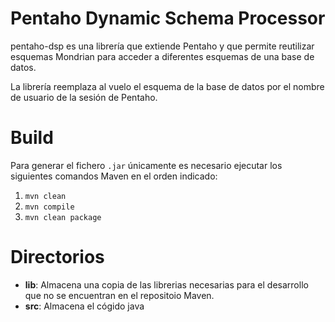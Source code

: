# Pentaho Dynamic Schema Processor
  
pentaho-dsp es una librería que extiende Pentaho y que permite reutilizar esquemas Mondrian para acceder a diferentes esquemas de una base de datos.  
  
La librería reemplaza al vuelo el esquema de la base de datos por el nombre de usuario de la sesión de Pentaho.  
  
# Build
  Para generar el fichero `.jar` únicamente es necesario ejecutar los siguientes comandos Maven en el orden indicado:
  
 1. `mvn clean`  
 2. `mvn compile`  
 3. `mvn clean package`

# Directorios

 - **lib**: Almacena una copia de las librerias necesarias para el desarrollo que no se encuentran en el repositoio Maven.
 - **src**: Almacena el cógido java